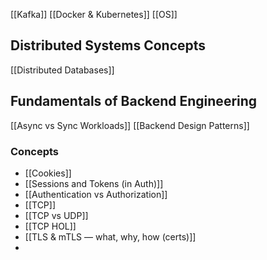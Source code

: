 [[Kafka]]
[[Docker & Kubernetes]]
[[OS]]

## Distributed Systems Concepts
[[Distributed Databases]]


## Fundamentals of Backend Engineering
[[Async vs Sync Workloads]]
[[Backend Design Patterns]]


### Concepts
- [[Cookies]]
- [[Sessions and Tokens (in Auth)]]
- [[Authentication vs Authorization]]
- [[TCP]]
- [[TCP vs UDP]]
- [[TCP HOL]]
- [[TLS & mTLS — what, why, how (certs)]]
- 